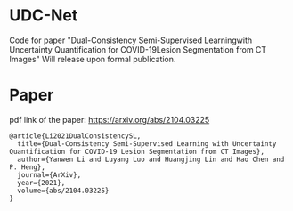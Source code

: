 # UDC-Net
Code for paper "Dual-Consistency Semi-Supervised Learningwith Uncertainty Quantification for COVID-19Lesion Segmentation from CT Images"
Will release upon formal publication.

# Paper
pdf link of the paper: https://arxiv.org/abs/2104.03225

```
@article{Li2021DualConsistencySL,
  title={Dual-Consistency Semi-Supervised Learning with Uncertainty Quantification for COVID-19 Lesion Segmentation from CT Images},
  author={Yanwen Li and Luyang Luo and Huangjing Lin and Hao Chen and P. Heng},
  journal={ArXiv},
  year={2021},
  volume={abs/2104.03225}
}
```
